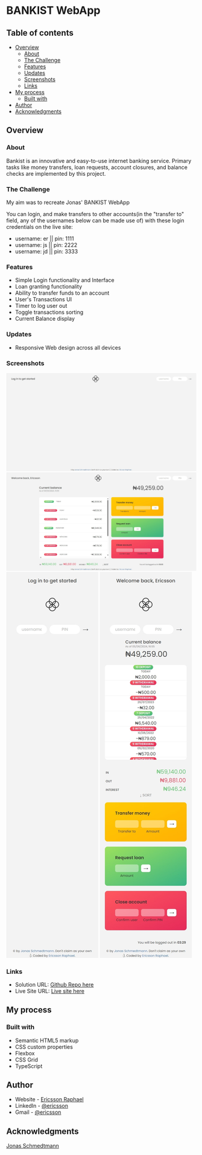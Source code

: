 # BANKIST WebApp

## Table of contents

- [Overview](#overview)
  - [About](#about)
  - [The Challenge](#the-challenge)
  - [Features](#features)
  - [Updates](#updates)
  - [Screenshots](#screenshots)
  - [Links](#links)
- [My process](#my-process)
  - [Built with](#built-with)
- [Author](#author)
- [Acknowledgments](#acknowledgments)

## Overview

### About

Bankist is an innovative and easy-to-use internet banking service. Primary tasks like money transfers, loan requests, account closures, and balance checks are implemented by this project.

### The Challenge

My aim was to recreate Jonas' BANKIST WebApp

You can login, and make transfers to other accounts(in the "transfer to" field, any of the usernames below can be made use of) with these login credentials on the live site:

- username: er || pin: 1111
- username: js || pin: 2222
- username: jd || pin: 3333

### Features

- Simple Login functionality and Interface
- Loan granting functionality
- Ability to transfer funds to an account
- User's Transactions UI
- Timer to log user out
- Toggle transactions sorting
- Current Balance display

### Updates

- Responsive Web design across all devices

### Screenshots

![screenshot1](./screenshots/Screenshot1.jpeg)
![screenshot2](./screenshots/Screenshot2.jpeg)
![screenshot3](./screenshots/Screenshot3.jpeg)
![screenshot4](./screenshots/Screenshot4.jpeg)

### Links

- Solution URL: [Github Repo here](https://github.com/gitEricsson/Bankist-WebApp)
- Live Site URL: [Live site here](https://ericsson-bankist-webapp.netlify.app/)

## My process

### Built with

- Semantic HTML5 markup
- CSS custom properties
- Flexbox
- CSS Grid
- TypeScript

## Author

- Website - [Ericsson Raphael](https://github.com/gitEricsson)
- LinkedIn - [@ericsson](www.linkedin.com/in/ericssonraphael)
- Gmail - [@ericsson](ericssonraphael@gmail.com)

## Acknowledgments

[Jonas Schmedtmann](https://github.com/jonasschmedtmann)
